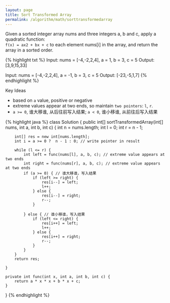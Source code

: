 ```yaml
---
layout: page
title: Sort Transformed Array
permalink: /algorithm/math/sorttransformedarray
---
```

Given a sorted integer array nums and three integers a, b and c, apply a quadratic function:    
`f(x) = ax2 + bx + c` to each element nums[i] in the array, and return the array in a sorted order.

{% highlight txt %}
Input: nums = [-4,-2,2,4], a = 1, b = 3, c = 5
Output: [3,9,15,33]

Input: nums = [-4,-2,2,4], a = -1, b = 3, c = 5
Output: [-23,-5,1,7]
{% endhighlight %}

Key Ideas
- based on `a` value, positive or negative
- extreme values appear at two ends, so maintain `two pointers`: `l`, `r`.
- `a >= 0`, 谁大移谁, 从后往前写入结果; `a < 0`, 谁小移谁, 从前往后写入结果

{% highlight java %}
class Solution {
    public int[] sortTransformedArray(int[] nums, int a, int b, int c) {
        int n = nums.length;
        int l = 0;
        int r = n - 1;
        
        int[] res = new int[nums.length];
        int i = a >= 0 ?  n - 1 : 0; // write pointer in result
        
        while (l <= r) {
            int left = func(nums[l], a, b, c); // extreme value appears at two ends
            int right = func(nums[r], a, b, c); // extreme value appears at two ends
            if (a >= 0) { // 谁大移谁，写入结果
                if (left >= right) {
                    res[i--] = left;
                    l++;
                } else {
                    res[i--] = right;
                    r--;
                }
                
            } else { // 谁小移谁，写入结果
                if (left <= right) {
                    res[i++] = left;
                    l++;
                } else {
                    res[i++] = right;
                    r--;
                }
            }
        }
        return res;
        
    }
    
    private int func(int x, int a, int b, int c) {
        return a * x * x + b * x + c;
    }
}
{% endhighlight %}

